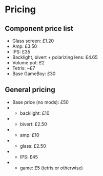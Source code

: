 # Pricing

## Component price list

- Glass screen: £1.20
- Amp: £3.50
- IPS: £35
- Backlight, bivert + polarizing lens: £4.65
- Volume pot: £2
- Tetris: ~£7
- Base GameBoy: £30

## General pricing

- Base price (no mods): £50
- + backlight: £10
- + bivert: £2.50
- + amp: £10
- + glass: £2.50
- + IPS: £45
- + game: £5 (tetris or otherwise)

